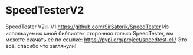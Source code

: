 # SpeedTesterV2
SpeedTester V2💥 V1:https://github.com/SirSatorik/SpeedTester
Из используемых мной библиотек сторонняя только SpeedTester, вы можете скачать её по ссылке: https://pypi.org/project/speedtest-cli/
Это всё, спасибо что заглянули!
